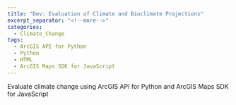 ```yaml
---
title: "Dev: Evaluation of Climate and Bioclimate Projections"
excerpt_separator: "<!--more-->"
categories:
  - Climate_Change
tags:
  - ArcGIS API for Python
  - Python
  - HTML
  - ArcGIS Maps SDK for JavaScript
---
```


Evaluate climate change using ArcGIS API for Python and ArcGIS Maps SDK for JavaScript
